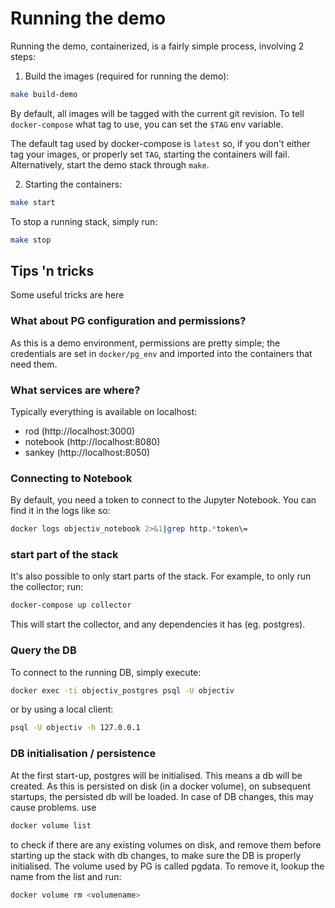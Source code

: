 # Running the demo

Running the demo, containerized, is a fairly simple process, involving 2 steps:

1. Build the images (required for running the demo):

```bash
make build-demo
```

By default, all images will be tagged with the current git revision. To tell 
`docker-compose` what tag to use, you can set the `$TAG` env variable.

The default tag used by docker-compose is 
`latest` so, if you don't either tag your images, or properly set `TAG`, starting 
the containers will fail. Alternatively, start the demo stack through `make`.

2. Starting the containers:
```bash
make start
```

To stop a running stack, simply run:
```bash
make stop
```

## Tips 'n tricks
Some useful tricks are here

### What about PG configuration and permissions?
As this is a demo environment, permissions are pretty simple; the credentials are set in 
`docker/pg_env` and imported into the containers that need them.

### What services are where?
Typically everything is available on localhost:
- rod (http://localhost:3000)
- notebook (http://localhost:8080)
- sankey (http://localhost:8050)

### Connecting to Notebook
By default, you need a token to connect to the Jupyter Notebook. You can find it in
the logs like so:
```bash
docker logs objectiv_notebook 2>&1|grep http.*token\=
```

### start part of the stack
It's also possible to only start parts of the stack. For example, to only run the collector; run:

```bash
docker-compose up collector
```

This will start the collector, and any dependencies it has (eg. postgres).

### Query the DB
To connect to the running DB, simply execute:
```bash
docker exec -ti objectiv_postgres psql -U objectiv
```

or by using a local client:
```bash
psql -U objectiv -h 127.0.0.1
```

### DB initialisation / persistence
At the first start-up, postgres will be initialised. This means a db will be created. As 
this is persisted on disk (in a docker volume), on subsequent startups, the persisted db 
will be loaded. In case of DB changes, this may cause problems. use 

```bash
docker volume list
``` 
to check if there are any existing volumes on disk, and remove them before starting up 
the stack with db changes, to make sure the DB is properly initialised. The volume used by
PG is called pgdata. To remove it, lookup the name from the list and run:
```bash
docker volume rm <volumename>
```


